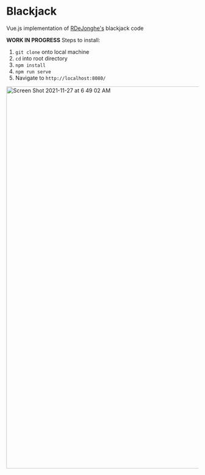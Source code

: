 # Blackjack
Vue.js implementation of [RDeJonghe's](https://github.com/RDeJonghe) blackjack code 

**WORK IN PROGRESS**
Steps to install:
1. `git clone` onto local machine
2. `cd` into root directory
3. `npm install`
4. `npm run serve`
5. Navigate to `http://localhost:8080/`
<img width="1000" alt="Screen Shot 2021-11-27 at 6 49 02 AM" src="https://user-images.githubusercontent.com/43095669/143684324-1e87b44b-2fb6-478c-bef4-384b77ea991d.png">


